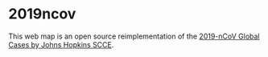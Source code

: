 # 2019ncov

This web map is an open source reimplementation of the [2019-nCoV Global Cases by Johns Hopkins SCCE](https://gisanddata.maps.arcgis.com/apps/opsdashboard/index.html#/bda7594740fd40299423467b48e9ecf6).
